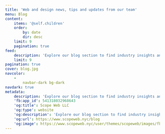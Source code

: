```yaml
---
title: 'Web and design news, tips and updates from our team'
menu: Blog
content:
    items: '@self.children'
    order:
        by: date
        dir: desc
    limit: 9
    pagination: true
feed:
    description: 'Explore our blog section to find industry insights and news, our own thoughts and what drives us forward to create amazing services for our clients.'
    limit: 9
pagination: true
cover: blog.jpg
navcolor:
    -
        navbar-dark bg-dark
navdark: true
metadata:
    description: 'Explore our blog section to find industry insights and news, our own thoughts and what drives us forward to create amazing services for our clients.'
    'fb:app_id': 541318032968643
    'og:title': Scope Web LLC
    'og:type': website
    'og:description': 'Explore our blog section to find industry insights and news, our own thoughts and what drives us forward to create amazing services for our clients.'
    'og:url': https://www.scopeweb.nyc/blog
    'og:image': https://www.scopeweb.nyc/user/themes/scopeweb/images/fb-banner.jpg
---
```

